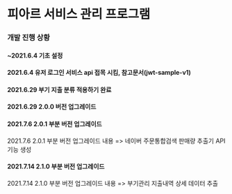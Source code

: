 # 피아르 서비스 관리 프로그램

### 개발 진행 상황
#### ~2021.6.4 기초 설정

#### 2021.6.4 유저 로그인 서비스 api 접목 시킴, 참고문서(jwt-sample-v1)

#### 2021.6.29 부기 지출 분류 적용하기 완료 

#### 2021.6.29 2.0.0 버전 업그레이드

#### 2021.7.6 2.0.1 부분 버전 업그레이드

2021.7.6 2.0.1 부분 버전 업그레이드 내용 => 네이버 주문통합검색 판매량 추출기 API 기능 생성

#### 2021.7.14 2.1.0 부분 버전 업그레이드
2021.7.14 2.1.0 부분 버전 업그레이드 내용 => 부기관리 지출내역 상세 데이터 추출
